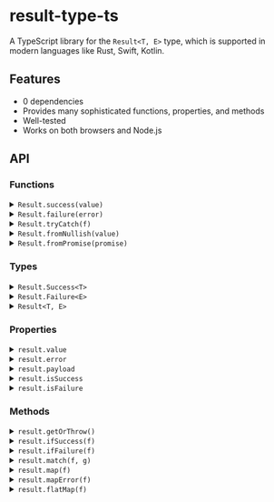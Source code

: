 # result-type-ts
A TypeScript library for the `Result<T, E>` type, which is supported in modern languages like Rust, Swift, Kotlin.

## Features
- 0 dependencies
- Provides many sophisticated functions, properties, and methods
- Well-tested
- Works on both browsers and Node.js

## API

### Functions

<details>
<summary><code>Result.success(value)</code></summary>

<table>
  <tr>
    <td><b>Type</b></td>
    <td><code>&lt;const T&gt;(value: T) => Result.Success&lt;T&gt;</code></td>
  </tr>
  <tr>
    <td><b>Description</b></td>
    <td>Creates a success value.</td>
  </tr>
</table>

#### Example
```ts
const result = Result.success(123)
console.log(result.value) // 123
```
</details>

<details>
<summary><code>Result.failure(error)</code></summary>

<table>
  <tr>
    <td><b>Type</b></td>
    <td><code>&lt;const E&gt;(error: E) =&gt; Result.Failure&lt;E&gt;</code></td>
  </tr>
  <tr>
    <td><b>Description</b></td>
    <td>Creates a failure value.</td>
  </tr>
</table>

#### Example
```ts
const result = Result.failure('error')
console.log(result.error) // error
```
</details>

<details>
<summary><code>Result.tryCatch(f)</code></summary>

<table>
  <tr>
    <td><b>Type</b></td>
    <td><code>&lt;T&gt;(f: () =&gt; T) =&gt; Result&lt;T&gt;</code></td>
  </tr>
  <tr>
    <td><b>Description</b></td>
    <td>Creates a success value if the function `f` returns a value, and a failure value if the function throws an exception.</td>
  </tr>
</table>

#### Example
```ts
const result = Result.tryCatch(() => 123)
console.log(result.value) // 123

const result2 = Result.tryCatch(() => {
  throw new Error('error')
})
console.log(result2.error) // error
```
</details>

<details>
<summary><code>Result.fromNullish(value)</code></summary>

<table>
  <tr>
    <td><b>Type</b></td>
     <td><code>&lt;const T&gt;(value: T | null | undefined) =&gt; Result&lt;T, null | undefined&gt;</code></td>
  </tr>
  <tr>
    <td><b>Description</b></td>
    <td>Convert a nullish value to a Result value.</td>
  </tr>
</table>

#### Example
```ts
const result = Result.fromNullish(123);
console.log(result.value) // 123

const result2 = Result.fromNullish(undefined);
console.log(result2.error) // undefined
```
</details>

<details>
<summary><code>Result.fromPromise(promise)</code></summary>

<table>
  <tr>
    <td><b>Type</b></td>
    <td><code>&lt;T&gt;(promise: PromiseLike&lt;T&gt;) =&gt; Promise&lt;Result&lt;T&gt;&gt;</code></td>
  </tr>
  <tr>
    <td><b>Description</b></td>
    <td>Convert a Promise value to a Result value.</td>
  </tr>
</table>

#### Example
```ts
const result = await Result.fromPromise(Promise.resolve(123))
console.log(result.value) // 123

const result2 = await Result.fromPromise(Promise.reject('error'))
console.log(result2.error) // error
```
</details>

### Types

<details>
<summary><code>Result.Success&lt;T&gt;</code></summary>

<table>
  <tr>
    <td><b>Description</b></td>
    <td>The type of a success value holding a value of type `T`.</td>
  </tr>
</table>

#### Example
```ts
const result: Result.Success<number> = Result.success(123)
```
</details>

<details>
<summary><code>Result.Failure&lt;E&gt;</code></summary>

<table>
  <tr>
    <td><b>Description</b></td>
    <td>The type of a failure value holding an error value of type `E`.</td>
  </tr>
</table>

#### Example
```ts
const result: Result.Failure<string> = Result.failure('error')
```
</details>

<details>
<summary><code>Result&lt;T, E&gt;</code></summary>

<table>
  <tr>
    <td><b>Description</b></td>
    <td>Shorthand for `Result.Success&lt;T&gt; | Result.Failure&lt;E&gt;` type. `E` is optional with a default value of `unknown`.</td>
  </tr>
</table>

#### Example
```ts
const result: Result<number, string> = Math.random() > 0.5 ? Result.success(123) : Result.failure('error')
```
</details>

### Properties

<details>
<summary><code>result.value</code></summary>

<table>
  <tr>
    <td><b>Type</b></td>
    <td><code>T | undefined</code></td>
  </tr>
  <tr>
    <td><b>Description</b></td>
    <td>The payload of the success value.</td>
  </tr>
</table>

#### Example
```ts
const result = Result.success(123)
console.log(result.value) // 123

const result2 = Result.failure('error')
console.log(result2.value) // undefined
```
</details>

<details>
<summary><code>result.error</code></summary>

<table>
  <tr>
    <td><b>Type</b></td>
    <td><code>E | undefined</code></td>
  </tr>
  <tr>
    <td><b>Description</b></td>
    <td>The payload of the failure value.</td>
  </tr>
</table>

#### Example
```ts
const result = Result.success(123)
console.log(result.error) // undefined

const result2 = Result.failure('error')
console.log(result2.error) // error
```
</details>

<details>
<summary><code>result.payload</code></summary>

<table>
  <tr>
    <td><b>Type</b></td>
    <td><code>T | E</code></td>
  </tr>
  <tr>
    <td><b>Description</b></td>
    <td>The payload of the result value.</td>
  </tr>
</table>

#### Example
```ts
const result = Result.success(123)
console.log(result.payload) // 123

const result2 = Result.failure('error')
console.log(result2.payload) // error
```
</details>

<details>
<summary><code>result.isSuccess</code></summary>

<table>
  <tr>
    <td><b>Type</b></td>
    <td><code>boolean</code></td>
  </tr>
  <tr>
    <td><b>Description</b></td>
    <td>Whether it is a success value.</td>
  </tr>
</table>

#### Example
```ts
const result = Result.success(123)
console.log(result.isSuccess) // true

const result2 = Result.failure('error')
console.log(result2.isSuccess) // false
```
</details>

<details>
<summary><code>result.isFailure</code></summary>

<table>
  <tr>
    <td><b>Type</b></td>
    <td><code>boolean</code></td>
  </tr>
  <tr>
    <td><b>Description</b></td>
    <td>Whether it is a failure value.</td>
  </tr>
</table>

#### Example
```ts
const result = Result.success(123)
console.log(result.isFailure) // false

const result2 = Result.failure('error')
console.log(result2.isFailure) // true
```
</details>

### Methods

<details>
<summary><code>result.getOrThrow()</code></summary>

<table>
  <tr>
    <td><b>Type</b></td>
    <td><code>() => T</code></td>
  </tr>
  <tr>
    <td><b>Description</b></td>
    <td>Returns `result.value` if it's a success value, otherwise throws `result.error`.</td>
  </tr>
</table>

#### Example
```ts
const result = Result.success(123)
console.log(result.getOrThrow()) // 123

const result2 = Result.failure('error')
try {
  result2.getOrThrow()
} catch (e) {
  console.log(e) // error
}
```
</details>

<details>
<summary><code>result.ifSuccess(f)</code></summary>

<table>
  <tr>
    <td><b>Type</b></td>
    <td><code>&lt;T2&gt;(f: (value: T) =&gt; T2) =&gt; T2 | undefined</code></td>
  </tr>
  <tr>
    <td><b>Description</b></td>
    <td>Applies the function `f` to `result.value` if it's a success value, otherwise returns `undefined`.</td>
  </tr>
</table>

#### Example
```ts
const result = Result.success(123)
console.log(result.ifSuccess((value) => value * 2)) // 246

const result2 = Result.failure('error')
console.log(result2.ifSuccess((value) => value * 2)) // undefined
```
</details>

<details>
<summary><code>result.ifFailure(f)</code></summary>

<table>
  <tr>
    <td><b>Type</b></td>
    <td><code>&lt;E2&gt;(f: (error: E) =&gt; E2) =&gt; E2 | undefined</code></td>
  </tr>
  <tr>
    <td><b>Description</b></td>
    <td>Applies the function `f` to `result.error` if it's a failure value, otherwise returns `undefined`.</td>
  </tr>
</table>

#### Example
```ts
const result = Result.success(123)
console.log(result.ifFailure((error) => error + '!')) // undefined

const result2 = Result.failure('error')
console.log(result2.ifFailure((error) => error + '!')) // error!
```
</details>

<details>
<summary><code>result.match(f, g)</code></summary>

<table>
  <tr>
    <td><b>Type</b></td>
    <td><code>&lt;T2, E2>((value: T) => T2, (error: E) => E2) => T2 | E2</code></td>
  </tr>
  <tr>
    <td><b>Description</b></td>
    <td>Applies specified functions to either a success value or a failure value, returning the result of the applied function.</td>
  </tr>
</table>

#### Example
```ts
const result = Result.success(123)
console.log(result.match((value) => value * 2, (error) => error + '!')) // 246

const result2 = Result.failure('error')
console.log(result2.match((value) => value * 2, (error) => error + '!')) // error!
```
</details>

<details>
<summary><code>result.map(f)</code></summary>

<table>
  <tr>
    <td><b>Type</b></td>
    <td><code>&lt;T2>(f: (value: T) => T2) => Result&lt;T2, E></code></td>
  </tr>
  <tr>
    <td><b>Description</b></td>
    <td>Creates a Result value by modifying the payload of the success value using the function `f`</td>
  </tr>
</table>

#### Example
```ts
const result = Result.success(123).map((value) => value * 2)
console.log(result.value) // 246

const result2 = Result.failure('error').map((value) => value * 2)
console.log(result2.error) // error
```
</details>

<details>
<summary><code>result.mapError(f)</code></summary>

<table>
  <tr>
    <td><b>Type</b></td>
    <td><code>&lt;E2>(f: (error: E) => E2) => Result&lt;T, E2></code></td>
  </tr>
  <tr>
    <td><b>Description</b></td>
    <td>Creates a Result value by modifying the payload of the failure value using the function `f`</td>
  </tr>
</table>

#### Example
```ts
const result = Result.success(123).mapError((error) => error + '!')
console.log(result.value) // 123

const result2 = Result.failure('error').mapError((error) => error + '!')
console.log(result2.error) // error!
```
</details>

<details>
<summary><code>result.flatMap(f)</code></summary>

<table>
  <tr>
    <td><b>Type</b></td>
    <td><code>&lt;T2, E2>(f: (value: T) => Result&lt;T2, E2>) => Result&lt;T2, E2> | Result.Failure&lt;E></code></td>
  </tr>
  <tr>
    <td><b>Description</b></td>
    <td>Maps the payload of the success value and flattens the nested Result type.</td>
  </tr>
</table>

#### Example
```ts
const result = Result.success(123).flatMap((value) => Result.success(value * 2))
console.log(result.value) // 246

const result2 = Result.failure('error').flatMap((value) => Result.success(value * 2))
console.log(result2.error) // error
```
</details>
